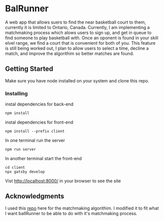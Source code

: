 # BalRunner

A web app that allows suers to find the near basketball court to them, currently it is limited to Ontario, Canada. Currently, I am implementing a matchmaking process which alows users 
to sign up, and get in queue to find someone to play basketball with. Once an oponent is found in your skill elvel range, we find a court that is convenient
for both of you. This feature is still being worked out, I plan to allow users to select a time, decline a match, and improve the algorithim so better matches are found.

## Getting Started

Make sure you have node installed on your system and clone this repo.


### Installing

instal dependencies for back-end
```
npm install
```

instal dependencies for front-end

```
npm install --prefix client
```
In one terminal run the server
```
npm run server
```

In another terminal start the front-end
```
cd client
npx gatsby develop
```

Vist [http://localhost:8000/](http://localhost:8000/) in your browser to see the site


## Acknowledgments
I used this [repo](https://github.com/jduyon/matchmaking/) here for the matchmaking algorithim. I modified it to fit what I want ballRunner to be able to do with it's matchmaking process.
